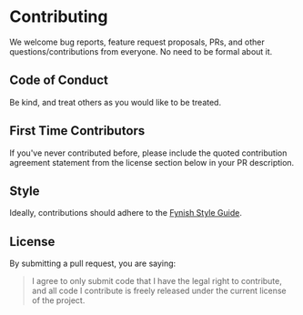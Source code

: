 # Contributing

We welcome bug reports, feature request proposals, PRs, and other questions/contributions from everyone. No need to be formal about it.

## Code of Conduct

Be kind, and treat others as you would like to be treated.

## First Time Contributors

If you've never contributed before, please include the quoted contribution agreement statement from the license section below in your PR description.

## Style

Ideally, contributions should adhere to the [Fynish Style Guide](https://github.com/fynish/style).

## License

By submitting a pull request, you are saying:

> I agree to only submit code that I have the legal right to contribute, and all code I contribute is freely released under the current license of the project.
